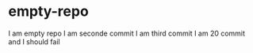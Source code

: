 # empty-repo
I am empty repo
I am seconde commit
I am third commit
I am 20 commit and I should fail
